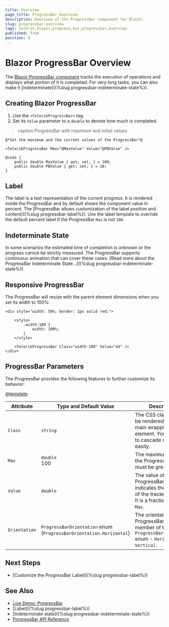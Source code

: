 ```yaml
---
title: Overview
page_title: ProgressBar Overview
description: Overview of the ProgressBar component for Blazor.
slug: progressbar-overview
tags: telerik,blazor,progress,bar,progressbar,overview
published: True
position: 0
---
```


# Blazor ProgressBar Overview

The <a href = "https://www.telerik.com/blazor-ui/progressbar" target = "_blank">Blazor ProgressBar component</a> tracks the execution of operations and displays what portion of it is completed. For very long tasks, you can also make it [indeterminate]({%slug progressbar-indeterminate-state%}).

## Creating Blazor ProgressBar

1. Use the `<TelerikProgressBar>` tag.
1. Set its `Value` parameter to a `double` to denote how much is completed.

>caption ProgressBar with maximum and initial values

````CSHTML
@*Set the maximum and the current values of the ProgressBar*@

<TelerikProgressBar Max="@MaxValue" Value="@PBValue" />

@code {
    public double MaxValue { get; set; } = 100;
    public double PBValue { get; set; } = 10;
}
````

## Label

The label is a text representation of the current progress. It is rendered inside the ProgressBar and by default shows the component value in percent. The [ProgressBar allows customization of the label position and content]({%slug progressbar-label%}). Use the label template to override the default percent label if the ProgressBar `Max` is not `100`.

## Indeterminate State

In some scenarios the estimated time of completion is unknown or the progress cannot be strictly measured. The ProgressBar supports continuous animation that can cover these cases. [Read more about the ProgressBar Indeterminate State...]({%slug progressbar-indeterminate-state%})

## Responsive ProgressBar

The ProgressBar will resize with the parent element dimensions when you set its width to 100%:

````CSHTML
<div style="width: 50%; border: 1px solid red;">

    <style>
        .width-100 {
            width: 100%;
        }
    </style>

    <TelerikProgressBar Class="width-100" Value="44" />
</div>
````

## ProgressBar Parameters

The ProgressBar provides the following features to further customize its behavior:

@[template](/_contentTemplates/common/parameters-table-styles.md#table-layout)

| Attribute | Type and Default Value | Description |
|----------|----------|----------|
| `Class` | `string` | The CSS class that will be rendered on the main wrapping element. You can use it to cascade styles more easily.
| `Max` | `double` <br/> 100 | The maximum value of the ProgressBar. It must be greater than `0`.
| `Value` | `double` | The value of the ProgressBar. This value indicates the progress of the tracked process. It is a fraction of the `Max`.
| `Orientation` | `ProgressBarOrientation` enum <br/> (`ProgressBarOrientation.Horizontal`) | The orientation of the ProgressBar. Takes a member of the `ProgressBarOrientation` enum - `Horizontal` or `Vertical`.

## Next Steps

* [Customize the ProgressBar Label]({%slug progressbar-label%})

## See Also

* [Live Demo: ProgressBar](https://demos.telerik.com/blazor-ui/progressbar/overview)
* [Label]({%slug progressbar-label%})
* [Indeterminate state]({%slug progressbar-indeterminate-state%})
* [ProgressBar API Reference](/blazor-ui/api/Telerik.Blazor.Components.TelerikProgressBar)
